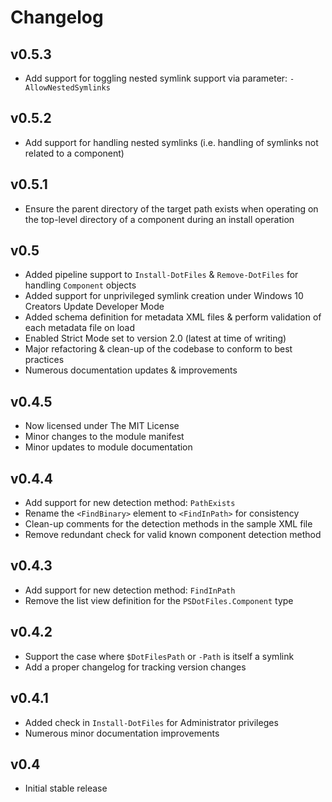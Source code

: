 Changelog
=========

v0.5.3
------

- Add support for toggling nested symlink support via parameter: `-AllowNestedSymlinks`

v0.5.2
------

- Add support for handling nested symlinks (i.e. handling of symlinks not related to a component)

v0.5.1
------

- Ensure the parent directory of the target path exists when operating on the top-level directory of a component during an install operation

v0.5
----

- Added pipeline support to `Install-DotFiles` & `Remove-DotFiles` for handling `Component` objects
- Added support for unprivileged symlink creation under Windows 10 Creators Update Developer Mode
- Added schema definition for metadata XML files & perform validation of each metadata file on load
- Enabled Strict Mode set to version 2.0 (latest at time of writing)
- Major refactoring & clean-up of the codebase to conform to best practices
- Numerous documentation updates & improvements

v0.4.5
------

- Now licensed under The MIT License
- Minor changes to the module manifest
- Minor updates to module documentation

v0.4.4
------

- Add support for new detection method: `PathExists`
- Rename the `<FindBinary>` element to `<FindInPath>` for consistency
- Clean-up comments for the detection methods in the sample XML file
- Remove redundant check for valid known component detection method

v0.4.3
------

- Add support for new detection method: `FindInPath`
- Remove the list view definition for the `PSDotFiles.Component` type

v0.4.2
------

- Support the case where `$DotFilesPath` or `-Path` is itself a symlink
- Add a proper changelog for tracking version changes

v0.4.1
------

- Added check in `Install-DotFiles` for Administrator privileges
- Numerous minor documentation improvements

v0.4
----

- Initial stable release
